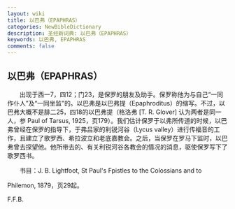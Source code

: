 ```yaml
---
layout: wiki
title: 以巴弗（EPAPHRAS）
categories: NewBibleDictionary
description: 圣经新词典: 以巴弗（EPAPHRAS）
keywords: 以巴弗, EPAPHRAS
comments: false
---
```


## 以巴弗（EPAPHRAS）

　　出现于西一7，四12；门23，是保罗的朋友及助手。保罗称他为与自己“一同作仆人”及“一同坐监”的。以巴弗是以巴弗提（Epaphroditus）的缩写。不过，以巴弗大概不是腓二25，四18的以巴弗提（格洛弗 [T. R. Glover] 认为两者是同一人，参 Paul of Tarsus, 1925，页179）。我们估计保罗于以弗所传道的时候，以巴弗曾经在保罗的指导下，于弗吕家的利锐河谷（Lycus valley）进行传福音的工作，且建立了歌罗西、希拉波立和老底嘉教会。之后，当保罗在罗马下监时，以巴弗曾去探望他。他所带去的、有关利锐河谷各教会的情况的消息，驱使保罗写下了歌罗西书。

　　书目：J. B. Lightfoot, St Paul's Fpistles to the Colossians and to

Philemon, 1879，页29起。

F.F.B.








